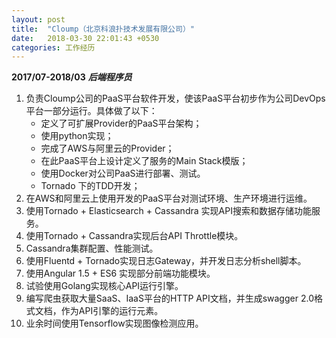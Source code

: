 ```yaml
---
layout: post
title:  "Cloump（北京科浪扑技术发展有限公司）"
date:   2018-03-30 22:01:43 +0530
categories: 工作经历
---
```

**2017/07-2018/03**
***后端程序员***
1. 负责Cloump公司的PaaS平台软件开发，使该PaaS平台初步作为公司DevOps平台一部分运行。具体做了以下：
    * 定义了可扩展Provider的PaaS平台架构；
    * 使用python实现；
    * 完成了AWS与阿里云的Provider；
    * 在此PaaS平台上设计定义了服务的Main Stack模版；
    * 使用Docker对公司PaaS进行部署、测试。
    * Tornado 下的TDD开发；
 2. 在AWS和阿里云上使用开发的PaaS平台对测试环境、生产环境进行运维。
 3. 使用Tornado + Elasticsearch + Cassandra 实现API搜索和数据存储功能服务。
 4. 使用Tornado + Cassandra实现后台API Throttle模块。
 5. Cassandra集群配置、性能测试。
 6. 使用Fluentd + Tornado实现日志Gateway，并开发日志分析shell脚本。
 7. 使用Angular 1.5 + ES6 实现部分前端功能模块。
 8. 试验使用Golang实现核心API运行引擎。
 9. 编写爬虫获取大量SaaS、IaaS平台的HTTP API文档，并生成swagger 2.0格式文档，作为API引擎的运行元素。
 10. 业余时间使用Tensorflow实现图像检测应用。


